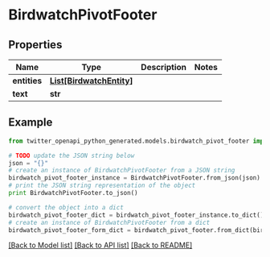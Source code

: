 # BirdwatchPivotFooter


## Properties
Name | Type | Description | Notes
------------ | ------------- | ------------- | -------------
**entities** | [**List[BirdwatchEntity]**](BirdwatchEntity.md) |  | 
**text** | **str** |  | 

## Example

```python
from twitter_openapi_python_generated.models.birdwatch_pivot_footer import BirdwatchPivotFooter

# TODO update the JSON string below
json = "{}"
# create an instance of BirdwatchPivotFooter from a JSON string
birdwatch_pivot_footer_instance = BirdwatchPivotFooter.from_json(json)
# print the JSON string representation of the object
print BirdwatchPivotFooter.to_json()

# convert the object into a dict
birdwatch_pivot_footer_dict = birdwatch_pivot_footer_instance.to_dict()
# create an instance of BirdwatchPivotFooter from a dict
birdwatch_pivot_footer_form_dict = birdwatch_pivot_footer.from_dict(birdwatch_pivot_footer_dict)
```
[[Back to Model list]](../README.md#documentation-for-models) [[Back to API list]](../README.md#documentation-for-api-endpoints) [[Back to README]](../README.md)


